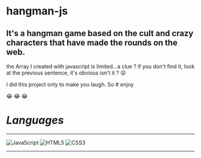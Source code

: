 # hangman-js
## It's a hangman game based on the cult and crazy characters that have made the rounds on the web.
the Array I created with javascript is limited...a clue ? if you don't find it, look at the previous sentence, it's obvious isn't it ? :stuck_out_tongue_winking_eye:


I did this project only to make you laugh. So # enjoy

:joy: :joy: :joy:

# *Languages*
---

![JavaScript](https://img.shields.io/badge/javascript-%23323330.svg?style=for-the-badge&logo=javascript&logoColor=%23F7DF1E)
![HTML5](https://img.shields.io/badge/html5-%23E34F26.svg?style=for-the-badge&logo=html5&logoColor=white)
![CSS3](https://img.shields.io/badge/css3-%231572B6.svg?style=for-the-badge&logo=css3&logoColor=white)

---
